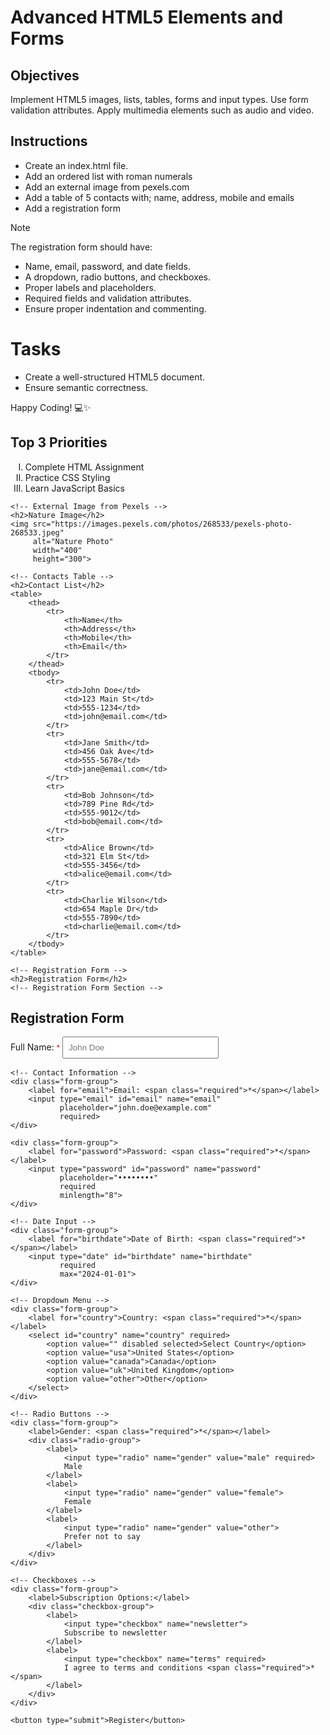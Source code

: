 # Advanced HTML5 Elements and Forms

## Objectives
Implement HTML5 images, lists, tables, forms and input types.
Use form validation attributes.
Apply multimedia elements such as audio and video.

## Instructions

- Create an index.html file.
- Add an ordered list with roman numerals
- Add an external image from pexels.com
- Add a table of 5 contacts with; name, address, mobile and emails
- Add a registration form

>[!NOTE]
>  The registration form should have:
>- Name, email, password, and date fields.
>- A dropdown, radio buttons, and checkboxes.
>- Proper labels and placeholders.
>- Required fields and validation attributes.
>- Ensure proper indentation and commenting.
 
# Tasks
- Create a well-structured HTML5 document.
- Ensure semantic correctness.

Happy Coding! 💻✨


<!DOCTYPE html>
<html lang="en">
<head>
    <meta charset="UTF-8">
    <meta name="viewport" content="width=device-width, initial-scale=1.0">
    <title>Assignment Page</title>
    <style>
        table, th, td {
            border: 1px solid black;
            border-collapse: collapse;
            padding: 8px;
        }
        .form-group {
            margin-bottom: 10px;
        }
    </style>
</head>
<body>
    <!-- Ordered List with Roman Numerals -->
    <h2>Top 3 Priorities</h2>
    <ol type="I">
        <li>Complete HTML Assignment</li>
        <li>Practice CSS Styling</li>
        <li>Learn JavaScript Basics</li>
    </ol>

    <!-- External Image from Pexels -->
    <h2>Nature Image</h2>
    <img src="https://images.pexels.com/photos/268533/pexels-photo-268533.jpeg" 
         alt="Nature Photo" 
         width="400"
         height="300">

    <!-- Contacts Table -->
    <h2>Contact List</h2>
    <table>
        <thead>
            <tr>
                <th>Name</th>
                <th>Address</th>
                <th>Mobile</th>
                <th>Email</th>
            </tr>
        </thead>
        <tbody>
            <tr>
                <td>John Doe</td>
                <td>123 Main St</td>
                <td>555-1234</td>
                <td>john@email.com</td>
            </tr>
            <tr>
                <td>Jane Smith</td>
                <td>456 Oak Ave</td>
                <td>555-5678</td>
                <td>jane@email.com</td>
            </tr>
            <tr>
                <td>Bob Johnson</td>
                <td>789 Pine Rd</td>
                <td>555-9012</td>
                <td>bob@email.com</td>
            </tr>
            <tr>
                <td>Alice Brown</td>
                <td>321 Elm St</td>
                <td>555-3456</td>
                <td>alice@email.com</td>
            </tr>
            <tr>
                <td>Charlie Wilson</td>
                <td>654 Maple Dr</td>
                <td>555-7890</td>
                <td>charlie@email.com</td>
            </tr>
        </tbody>
    </table>

    <!-- Registration Form -->
    <h2>Registration Form</h2>
    <!-- Registration Form Section -->
<h2>Registration Form</h2>
<form>
    <!-- Personal Information -->
    <div class="form-group">
        <label for="name">Full Name: <span class="required">*</span></label>
        <input type="text" id="name" name="name" 
               placeholder="John Doe" 
               required 
               minlength="3"
               pattern="[A-Za-z ]+">
    </div>

    <!-- Contact Information -->
    <div class="form-group">
        <label for="email">Email: <span class="required">*</span></label>
        <input type="email" id="email" name="email" 
               placeholder="john.doe@example.com" 
               required>
    </div>

    <div class="form-group">
        <label for="password">Password: <span class="required">*</span></label>
        <input type="password" id="password" name="password" 
               placeholder="••••••••" 
               required 
               minlength="8">
    </div>

    <!-- Date Input -->
    <div class="form-group">
        <label for="birthdate">Date of Birth: <span class="required">*</span></label>
        <input type="date" id="birthdate" name="birthdate" 
               required 
               max="2024-01-01">
    </div>

    <!-- Dropdown Menu -->
    <div class="form-group">
        <label for="country">Country: <span class="required">*</span></label>
        <select id="country" name="country" required>
            <option value="" disabled selected>Select Country</option>
            <option value="usa">United States</option>
            <option value="canada">Canada</option>
            <option value="uk">United Kingdom</option>
            <option value="other">Other</option>
        </select>
    </div>

    <!-- Radio Buttons -->
    <div class="form-group">
        <label>Gender: <span class="required">*</span></label>
        <div class="radio-group">
            <label>
                <input type="radio" name="gender" value="male" required>
                Male
            </label>
            <label>
                <input type="radio" name="gender" value="female">
                Female
            </label>
            <label>
                <input type="radio" name="gender" value="other">
                Prefer not to say
            </label>
        </div>
    </div>

    <!-- Checkboxes -->
    <div class="form-group">
        <label>Subscription Options:</label>
        <div class="checkbox-group">
            <label>
                <input type="checkbox" name="newsletter">
                Subscribe to newsletter
            </label>
            <label>
                <input type="checkbox" name="terms" required>
                I agree to terms and conditions <span class="required">*</span>
            </label>
        </div>
    </div>

    <button type="submit">Register</button>
</form>

<style>
    .required {
        color: red;
        font-size: 0.8em;
    }
    
    .form-group {
        margin-bottom: 1rem;
    }
    
    .radio-group, .checkbox-group {
        display: flex;
        flex-direction: column;
        gap: 0.5rem;
    }
    
    select {
        padding: 0.3rem;
        width: 200px;
    }
    
    input[type="text"],
    input[type="email"],
    input[type="password"],
    input[type="date"] {
        padding: 0.5rem;
        width: 250px;
    }
</style>
<form>
</body>
</html>
   
